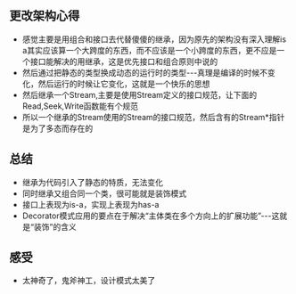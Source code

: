 ## 更改架构心得
- 感觉主要是用组合和接口去代替傻傻的继承，因为原先的架构没有深入理解is a其实应该算一个大跨度的东西，而不应该是一个小跨度的东西，更不应是一个接口能解决的用继承，这是优先接口和组合原则中说的
- 然后通过把静态的类型换成动态的运行时的类型---真理是编译的时候不变化，然后运行的时候让它变化，这就是一个快乐的思想
- 然后继承一个Stream,主要是使用Stream定义的接口规范，让下面的Read,Seek,Write函数能有个规范
- 所以一个继承的Stream使用的Stream的接口规范，然后含有的Stream*指针是为了多态而存在的


## 总结
- 继承为代码引入了静态的特质，无法变化
- 同时继承又组合同一个类，很可能就是装饰模式
- 接口上表现为is-a，实现上表现为has-a
- Decorator模式应用的要点在于解决“主体类在多个方向上的扩展功能”---这就是“装饰”的含义

## 感受
- 太神奇了，鬼斧神工，设计模式太美了